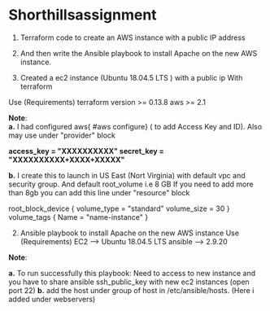 # Shorthillsassignment
1. Terraform code to create an AWS instance with a public IP address
2. And then write the Ansible playbook to install Apache on the new AWS instance.


1. Created a ec2 instance (Ubuntu 18.04.5 LTS ) with a public ip With terraform

Use (Requirements)
terraform version 	>= 0.13.8
aws                 >= 2.1



**Note**:  
**a.** I had configured aws{ #aws configure} ( to add Access Key and ID). Also may use under "provider" block 

  **access_key = "XXXXXXXXXX"
	secret_key = "XXXXXXXXXX+XXXX+XXXXX"**

**b.** I create this to launch in US East (Nort Virginia) with default vpc and security group. And default root_volume i.e 8 GB
If you need to add more than 8gb you can add this line under "resource" block 

root_block_device {
volume_type      = "standard"
volume_size      = 30
}
volume_tags {
Name = "name-instance"
}


2. Ansible playbook to install Apache on the new AWS instance
Use (Requirements)
EC2 -->      Ubuntu 18.04.5 LTS
ansible -->  2.9.20


**Note**: 

**a.** To run successfully this playbook: Need to access to new instance and you have to share ansible ssh_public_key with new ec2 instances (open port 22)
**b.** add the host under group of host in /etc/ansible/hosts.  (Here i added under webservers)





